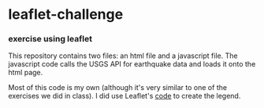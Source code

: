 # leaflet-challenge
### exercise using leaflet

This repository contains two files: an html file and a javascript file. The javascript code calls the USGS API for earthquake data and loads it onto the html page.

Most of this code is my own (although it's very similar to one of the exercises we did in class). I did use Leaflet's [code](https://leafletjs.com/examples/choropleth/) to create the legend.
